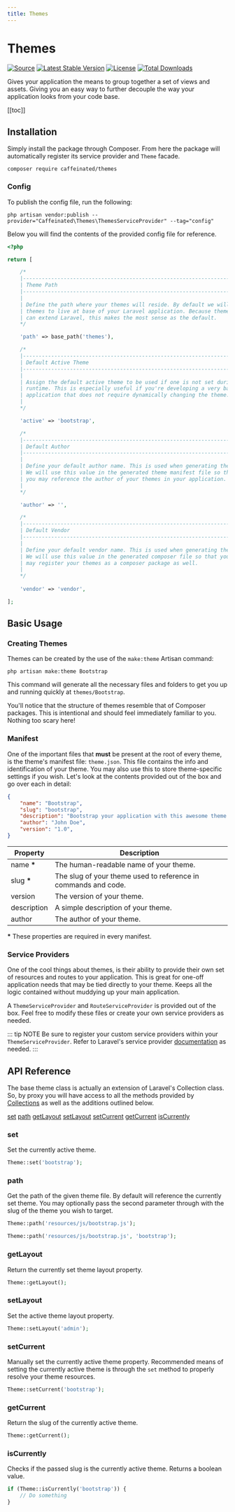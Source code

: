 ```yaml
---
title: Themes
---
```


# Themes

<div class="badges">

[![Source](https://img.shields.io/badge/source-caffeinated/themes-blue.svg?style=flat-square)](https://github.com/caffeinated/themes)
[![Latest Stable Version](https://poser.pugx.org/caffeinated/themes/v/stable?format=flat-square)](https://packagist.org/packages/caffeinated/themes)
[![License](https://img.shields.io/badge/license-MIT-brightgreen.svg?style=flat-square)](https://tldrlegal.com/license/mit-license)
[![Total Downloads](https://img.shields.io/packagist/dt/caffeinated/themes.svg?style=flat-square)](https://packagist.org/packages/caffeinated/themes)

</div>

Gives your application the means to group together a set of views and assets. Giving you an easy way to further decouple the way your application looks from your code base.

[[toc]]

## Installation
Simply install the package through Composer. From here the package will automatically register its service provider and `Theme` facade.

```
composer require caffeinated/themes
```

### Config
To publish the config file, run the following:

```
php artisan vendor:publish --provider="Caffeinated\Themes\ThemesServiceProvider" --tag="config"
```

Below you will find the contents of the provided config file for reference.

```php
<?php

return [

	/*
	|--------------------------------------------------------------------------
	| Theme Path
	|--------------------------------------------------------------------------
	|
	| Define the path where your themes will reside. By default we will assign
	| themes to live at base of your Laravel application. Because themes
	| can extend Laravel, this makes the most sense as the default.
	*/

	'path' => base_path('themes'),

	/*
	|--------------------------------------------------------------------------
	| Default Active Theme
	|--------------------------------------------------------------------------
	|
	| Assign the default active theme to be used if one is not set during
	| runtime. This is especially useful if you're developing a very basic
	| application that does not require dynamically changing the theme.
	|
	*/

	'active' => 'bootstrap',

	/*
	|--------------------------------------------------------------------------
	| Default Author
	|--------------------------------------------------------------------------
	|
	| Define your default author name. This is used when generating themes.
	| We will use this value in the generated theme manifest file so that
	| you may reference the author of your themes in your application.
	|
	*/

	'author' => '',

	/*
	|--------------------------------------------------------------------------
	| Default Vendor
	|--------------------------------------------------------------------------
	|
	| Define your default vendor name. This is used when generating themes.
	| We will use this value in the generated composer file so that you
	| may register your themes as a composer package as well.
	|
	*/
	
	'vendor' => 'vendor',

];
```

## Basic Usage

### Creating Themes
Themes can be created by the use of the `make:theme` Artisan command:

```
php artisan make:theme Bootstrap
```

This command will generate all the necessary files and folders to get you up and running quickly at `themes/Bootstrap`.

You'll notice that the structure of themes resemble that of Composer packages. This is intentional and should feel immediately familiar to you. Nothing too scary here!

### Manifest
One of the important files that **must** be present at the root of every theme, is the theme's manifest file: `theme.json`. This file contains the info and identification of your theme. You may also use this to store theme-specific settings if you wish. Let's look at the contents provided out of the box and go over each in detail:

```json
{
	"name": "Bootstrap",
	"slug": "bootstrap",
    "description": "Bootstrap your application with this awesome theme.",
    "author": "John Doe",
	"version": "1.0",
}
```

| Property | Description |
|----------|-------------|
| name **\*** | The human-readable name of your theme. |
| slug **\*** | The slug of your theme used to reference in commands and code. |
| version | The version of your theme. |
| description | A simple description of your theme. |
| author | The author of your theme. |

**\*** These properties are required in every manifest.

### Service Providers
One of the cool things about themes, is their ability to provide their own set of resources and routes to your application. This is great for one-off application needs that may be tied directly to your theme. Keeps all the logic contained without muddying up your main application.

A `ThemeServiceProvider` and `RouteServiceProvider` is provided out of the box. Feel free to modify these files or create your own service providers as needed.

::: tip NOTE
Be sure to register your custom service providers within your `ThemeServiceProvider`. Refer to Laravel's service provider [documentation](https://laravel.com/docs/5.7/providers) as needed.
:::

## API Reference
The base theme class is actually an extension of Laravel's Collection class. So, by proxy you will have access to all the methods provided by [Collections](https://laravel.com/docs/5.7/collections) as well as the additions outlined below.

<div class="collection-method-list">

[set](#set)
[path](#path)
[getLayout](#getLayout)
[setLayout](#setLayout)
[setCurrent](#setCurrent)
[getCurrent](#getCurrent)
[isCurrently](#isCurrently)

</div>

### set
Set the currently active theme.

```php
Theme::set('bootstrap');
```

### path
Get the path of the given theme file. By default will reference the currently set theme. You may optionally pass the second parameter through with the slug of the theme you wish to target.

```php
Theme::path('resources/js/bootstrap.js');

Theme::path('resources/js/bootstrap.js', 'bootstrap');
```

### getLayout
Return the currently set theme layout property.

```php
Theme::getLayout();
```

### setLayout
Set the active theme layout property.

```php
Theme::setLayout('admin');
```

### setCurrent
Manually set the currently active theme property. Recommended means of setting the currently active theme is through the `set` method to properly resolve your theme resources.

```php
Theme::setCurrent('bootstrap');
```

### getCurrent
Return the slug of the currently active theme.

```php
Theme::getCurrent();
```

### isCurrently
Checks if the passed slug is the currently active theme. Returns a boolean value.

```php
if (Theme::isCurrently('bootstrap')) {
    // Do something
}
```